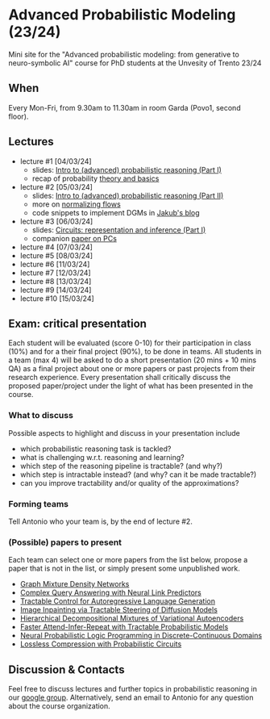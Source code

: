 # Advanced Probabilistic Modeling (23/24)
Mini site for the "Advanced probabilistic modeling: from generative to neuro-symbolic AI" course for PhD students at the Unvesity of Trento 23/24


## When

Every Mon-Fri, from 9.30am to 11.30am in room Garda (Povo1, second floor).

## Lectures

- lecture #1 [04/03/24]
   - slides: [Intro to (advanced) probabilistic reasoning (Part I)](https://github.com/arranger1044/adv-prob-mod-24/blob/main/slides/intro.pdf)
   - recap of probability [theory and basics](https://www.youtube.com/watch?v=TTo2kjrAuTo)
- lecture #2 [05/03/24]
   - slides: [Intro to (advanced) probabilistic reasoning (Part II)](https://github.com/arranger1044/adv-prob-mod-24/blob/main/slides/intro.pdf)
   - more on [normalizing flows](https://arxiv.org/abs/1912.02762)
   - code snippets to implement DGMs in [Jakub's blog](https://jmtomczak.github.io/)
- lecture #3 [06/03/24]
   - slides: [Circuits: representation and inference (Part I)](https://github.com/arranger1044/adv-prob-mod-24/blob/main/slides/circuits.pdf)
   - companion [paper on PCs](https://yoojungchoi.github.io/files/ProbCirc20.pdf)
- lecture #4 [07/03/24]
- lecture #5 [08/03/24]
- lecture #6 [11/03/24]
- lecture #7 [12/03/24]
- lecture #8 [13/03/24]
- lecture #9 [14/03/24]
- lecture #10 [15/03/24]

## Exam: critical presentation
Each student will be evaluated (score 0-10) for their participation in class (10%) and for a their final project (90%), to be done in teams. 
All students in a team (max 4) will be asked to do a short presentation (20 mins + 10 mins QA) as a final project about one or more papers or past projects from their research experience. 
Every presentation shall critically discuss the proposed paper/project under the light of what has been presented in the course.

### What to discuss
Possible aspects to highlight and discuss in your presentation include

- which probabilistic reasoning task is tackled?
- what is challenging w.r.t. reasoning and learning?
- which step of the reasoning pipeline is tractable? (and why?)
- which step is intractable instead? (and why? can it be made tractable?)
- can you improve tractability and/or quality of the approximations?


### Forming teams
Tell Antonio who your team is, by the end of lecture #2.

### (Possible) papers to present
Each team can select one or more papers from the list below, propose a paper that is not in the list, or simply present some unpublished work.

- [Graph Mixture Density Networks](https://arxiv.org/abs/2012.03085)
- [Complex Query Answering with Neural Link Predictors](https://openreview.net/pdf?id=Mos9F9kDwkz)
- [Tractable Control for Autoregressive Language Generation](https://arxiv.org/abs/2304.07438)
- [Image Inpainting via Tractable Steering of Diffusion Models](https://arxiv.org/abs/2401.03349)
- [Hierarchical Decompositional Mixtures of Variational Autoencoders](https://proceedings.mlr.press/v97/tan19b.html)
- [Faster Attend-Infer-Repeat with Tractable Probabilistic Models](https://proceedings.mlr.press/v97/stelzner19a.html)
- [Neural Probabilistic Logic Programming in Discrete-Continuous Domains](https://arxiv.org/abs/2303.04660)
- [Lossless Compression with Probabilistic Circuits](https://openreview.net/forum?id=X_hByk2-5je)

## Discussion & Contacts
Feel free to discuss lectures and further topics in probabilistic reasoning in our [google group](mailto:advanced-probabilistic-modeling-2024-rnoos72391n9-unverified@unitn.it). Alternatively, send an email to Antonio for any question about the course organization. 

